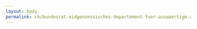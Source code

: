 ```yaml
---
layout: body
permalink: ch/bundesrat-eidgenoessisches-departement-fuer-auswaertige-angelegenheiten-generalsekretariat-eda-buero-des-departementsvorstehers/
---
```


